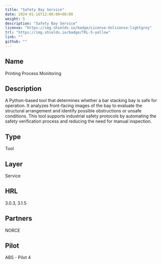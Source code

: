 ```yaml
---
title: "Safety Bay Service"
date: 2024-01-16T12:00:00+00:00
weight: 5
description: "Safety Bay Service"
license: "https://img.shields.io/badge/License-Unlicense-lightgrey"
trl: "https://img.shields.io/badge/TRL-5-yellow"
link: ""
github: ""
---
```


## Name
Printing Process Monitoring

## Description
A Python-based tool that determines whether a bar stacking bay is safe for operation. 
It analyzes front-facing images of the bay to evaluate the structural arrangement and identify possible obstructions or unsafe conditions. 
This tool supports industrial safety protocols by automating the safety verification process and reducing the need for manual inspection.

## Type
Tool

## Layer
Service

## HRL
3.0.3, 3.1.5

## Partners
NORCE

## Pilot
ABS - Pilot 4
